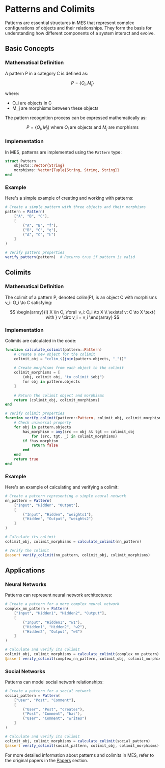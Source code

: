 # Patterns and Colimits

Patterns are essential structures in MES that represent complex configurations of objects and their relationships. They form the basis for understanding how different components of a system interact and evolve.

## Basic Concepts

### Mathematical Definition
A pattern P in a category C is defined as:

$$
P = \{O_i, M_j\}
$$

where:
- O_i are objects in C
- M_j are morphisms between these objects

The pattern recognition process can be expressed mathematically as:

$$
P = \{O_i, M_j\} \text{ where } O_i \text{ are objects and } M_j \text{ are morphisms}
$$

### Implementation
In MES, patterns are implemented using the `Pattern` type:

```julia
struct Pattern
    objects::Vector{String}
    morphisms::Vector{Tuple{String, String, String}}
end
```

### Example
Here's a simple example of creating and working with patterns:

```julia
# Create a simple pattern with three objects and their morphisms
pattern = Pattern(
    ["A", "B", "C"],
    [
        ("A", "B", "f"),
        ("B", "C", "g"),
        ("A", "C", "h")
    ]
)

# Verify pattern properties
verify_pattern(pattern)  # Returns true if pattern is valid
```

## Colimits

### Mathematical Definition
The colimit of a pattern P, denoted colim(P), is an object C with morphisms v_i: O_i \to C satisfying:

$$
\begin{array}{l}
X \in C, \forall v_i: O_i \to X \\
\exists! v: C \to X \text{ with } v \circ v_i = v_i
\end{array}
$$

### Implementation
Colimits are calculated in the code:

```julia
function calculate_colimit(pattern::Pattern)
    # Create a new object for the colimit
    colimit_obj = "colim_$(join(pattern.objects, "_"))"
    
    # Create morphisms from each object to the colimit
    colimit_morphisms = [
        (obj, colimit_obj, "to_colimit_$obj")
        for obj in pattern.objects
    ]
    
    # Return the colimit object and morphisms
    return (colimit_obj, colimit_morphisms)
end

# Verify colimit properties
function verify_colimit(pattern::Pattern, colimit_obj, colimit_morphisms)
    # Check universal property
    for obj in pattern.objects
        has_morphism = any(src == obj && tgt == colimit_obj 
            for (src, tgt, _) in colimit_morphisms)
        if !has_morphism
            return false
        end
    end
    return true
end
```

### Example
Here's an example of calculating and verifying a colimit:

```julia
# Create a pattern representing a simple neural network
nn_pattern = Pattern(
    ["Input", "Hidden", "Output"],
    [
        ("Input", "Hidden", "weights1"),
        ("Hidden", "Output", "weights2")
    ]
)

# Calculate its colimit
colimit_obj, colimit_morphisms = calculate_colimit(nn_pattern)

# Verify the colimit
@assert verify_colimit(nn_pattern, colimit_obj, colimit_morphisms)
```

## Applications

### Neural Networks
Patterns can represent neural network architectures:

```julia
# Create a pattern for a more complex neural network
complex_nn_pattern = Pattern(
    ["Input", "Hidden1", "Hidden2", "Output"],
    [
        ("Input", "Hidden1", "w1"),
        ("Hidden1", "Hidden2", "w2"),
        ("Hidden2", "Output", "w3")
    ]
)

# Calculate and verify its colimit
colimit_obj, colimit_morphisms = calculate_colimit(complex_nn_pattern)
@assert verify_colimit(complex_nn_pattern, colimit_obj, colimit_morphisms)
```

### Social Networks
Patterns can model social network relationships:

```julia
# Create a pattern for a social network
social_pattern = Pattern(
    ["User", "Post", "Comment"],
    [
        ("User", "Post", "creates"),
        ("Post", "Comment", "has"),
        ("User", "Comment", "writes")
    ]
)

# Calculate and verify its colimit
colimit_obj, colimit_morphisms = calculate_colimit(social_pattern)
@assert verify_colimit(social_pattern, colimit_obj, colimit_morphisms)
```

For more detailed information about patterns and colimits in MES, refer to the original papers in the [Papers](../papers/mes/mes-summary.md) section. 